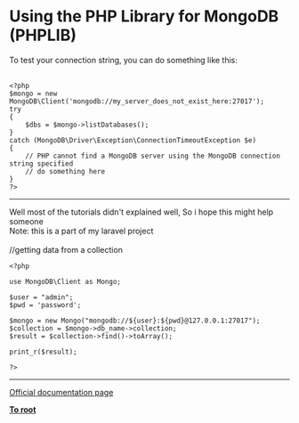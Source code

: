 # Using the PHP Library for MongoDB (PHPLIB)



To test your connection string, you can do something like this:<br><br>

```
<?php
$mongo = new MongoDB\Client('mongodb://my_server_does_not_exist_here:27017');
try 
{
    $dbs = $mongo->listDatabases();
}
catch (MongoDB\Driver\Exception\ConnectionTimeoutException $e)
{
    // PHP cannot find a MongoDB server using the MongoDB connection string specified
    // do something here
}
?>
```
  

---

Well most of the tutorials didn&apos;t explained well, So i hope this might help someone <br>Note: this is a part of my laravel project  <br><br>//getting data from a collection<br>

```
<?php

use MongoDB\Client as Mongo;

$user = "admin";
$pwd = 'password';

$mongo = new Mongo("mongodb://${user}:${pwd}@127.0.0.1:27017");
$collection = $mongo->db_name->collection;
$result = $collection->find()->toArray();

print_r($result);

?>
```
  

---

[Official documentation page](https://www.php.net/manual/en/mongodb.tutorial.library.php)

**[To root](/README.md)**